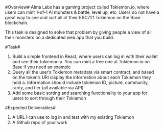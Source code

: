 #Overview#
Alma Labs has a gaming project called Tokiemon.io, where users can mint 1-of-1 AI
monsters & battle, level up, etc. Users do not have a great way to see and sort all of their
ERC721 Tokiemon on the Base blockchain.

This task is designed to solve that problem by giving people a view of all their monsters on
a dedicated web app that you build.

#Task#
1. Build a simple frontend in React, where users can log in with their wallet and see
their tokiemon
a. You can mint a free one at Tokiemon.io on Base if you need an example
2. Query all the user’s Tokiemon metadata via smart contract, and based on the
token’s URI display the information about each Tokiemon they hold
a. Information should include tokiemon ID, picture, community, rarity, and tier
(all available via API)
3. Add some basic sorting and searching functionality to your app for users to sort
through their Tokiemon

#Expected Deliverables#
1. A URL I can use to log in and test with my existing Tokiemon
2. A Github repo of your work